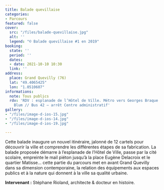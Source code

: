 ```yaml
---
title: Balade quevillaise
categories:
- Parcours
featured: false
cover:
  src: "/files/balade-quevillaise.jpg"
  alt: ''
  legend: "© Balade quevillaise #1 en 2019"
booking:
  state: ''
  period: ''
  dates:
  - date: 2021-10-10 10:30
  link: ''
address:
  place: Grand Quevilly (76)
  lat: "49.4065425"
  lon: "1.0510607"
informations:
  note: Tous publics
  rdv: 'RDV : esplanade de l’Hôtel de Ville. Métro vers Georges Braque – arrêt Léon
    Blum // Bus 42 – arrêt Centre administratif'
gallery:
- "/files/image-d-ios-15.jpg"
- "/files/image-d-ios-14.jpg"
- "/files/image-d-ios-19.jpg"

---
```

Cette balade inaugure un nouvel itinéraire, jalonné de 12 cartels pour découvrir la ville et comprendre les différentes étapes de sa fabrication. La balade proposée démarre à l’esplanade de l’Hôtel de Ville, passe par la cité scolaire, empreinte le mail piéton jusqu’à la place Eugène Delacroix et le quartier Matisse… cette partie du parcours met en avant Grand Quevilly dans sa dimension contemporaine, la relation des équipements aux espaces publics et à la nature qui donnent à la ville sa qualité urbaine.

**Intervenant :** Stéphane Rioland, architecte & docteur en histoire.